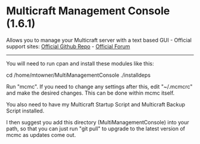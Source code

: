 # Multicraft Management Console (1.6.1)
Allows you to manage your Multicraft server with a text based GUI -  Official support sites: [Official Github Repo](https://github.com/fstltna/MultiManagementConsole) - [Official Forum](https://minecity.online/index.php/forum/management-console)

---

You will need to run cpan and install these modules like this:

cd /home/mtowner/MultiManagementConsole
./installdeps

Run "mcmc". If you need to change any settings after this, edit "~/.mcmcrc" and make the desired changes. This can be done within mcmc itself.

You also need to have my Multicraft Startup Script and Multicraft Backup Script installed.

I then suggest you add this directory (MultiManagementConsole) into your path, so that you can just run "git pull" to upgrade to the latest version of mcmc as updates come out.
